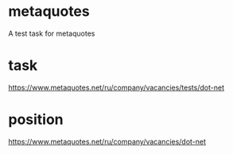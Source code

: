 # metaquotes
A test task for metaquotes

# task
https://www.metaquotes.net/ru/company/vacancies/tests/dot-net

# position
https://www.metaquotes.net/ru/company/vacancies/dot-net
